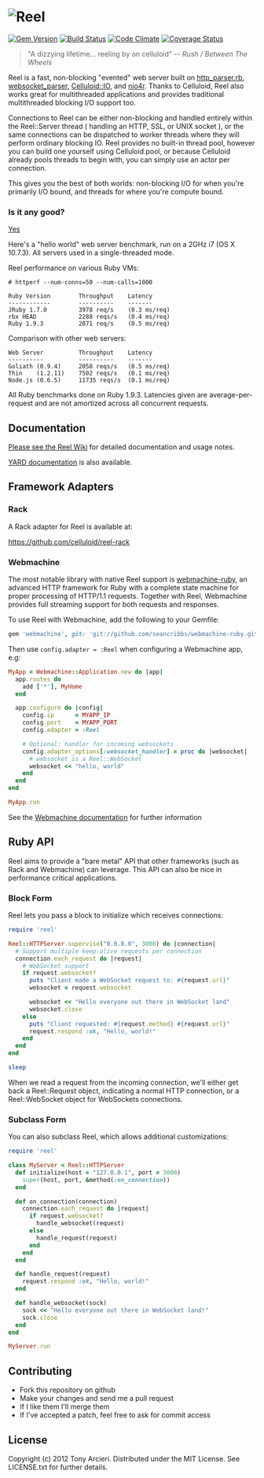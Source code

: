 ![Reel](https://github.com/celluloid/reel/raw/master/logo.png)
=======
[![Gem Version](https://badge.fury.io/rb/reel.png)](http://rubygems.org/gems/reel)
[![Build Status](https://secure.travis-ci.org/celluloid/reel.png?branch=master)](http://travis-ci.org/celluloid/reel)
[![Code Climate](https://codeclimate.com/github/celluloid/reel.png)](https://codeclimate.com/github/celluloid/reel)
[![Coverage Status](https://coveralls.io/repos/celluloid/reel/badge.png?branch=master)](https://coveralls.io/r/celluloid/reel)

> "A dizzying lifetime... reeling by on celluloid" _-- Rush / Between The Wheels_

Reel is a fast, non-blocking "evented" web server built on [http_parser.rb][parser],
[websocket_parser][websockets], [Celluloid::IO][celluloidio], and [nio4r][nio4r]. Thanks
to Celluloid, Reel also works great for multithreaded applications and provides
traditional multithreaded blocking I/O support too.

[parser]: https://github.com/tmm1/http_parser.rb
[websockets]: https://github.com/afcapel/websocket_parser
[celluloidio]: https://github.com/celluloid/celluloid-io
[nio4r]: https://github.com/celluloid/nio4r

Connections to Reel can be either non-blocking and handled entirely within
the Reel::Server thread ( handling an HTTP, SSL, or UNIX socket ),
or the same connections can be dispatched to worker
threads where they will perform ordinary blocking IO. Reel provides no
built-in thread pool, however you can build one yourself using Celluloid.pool,
or because Celluloid already pools threads to begin with, you can simply use
an actor per connection.

This gives you the best of both worlds: non-blocking I/O for when you're
primarily I/O bound, and threads for where you're compute bound.

### Is it any good?

[Yes](http://news.ycombinator.com/item?id=3067434)

Here's a "hello world" web server benchmark, run on a 2GHz i7 (OS X 10.7.3).
All servers used in a single-threaded mode.

Reel performance on various Ruby VMs:

```
# httperf --num-conns=50 --num-calls=1000

Ruby Version        Throughput    Latency
------------        ----------    -------
JRuby 1.7.0         3978 req/s    (0.3 ms/req)
rbx HEAD            2288 reqs/s   (0.4 ms/req)
Ruby 1.9.3          2071 req/s    (0.5 ms/req)
```

Comparison with other web servers:

```
Web Server          Throughput    Latency
----------          ----------    -------
Goliath (0.9.4)     2058 reqs/s   (0.5 ms/req)
Thin    (1.2.11)    7502 reqs/s   (0.1 ms/req)
Node.js (0.6.5)     11735 reqs/s  (0.1 ms/req)
```

All Ruby benchmarks done on Ruby 1.9.3. Latencies given are average-per-request
and are not amortized across all concurrent requests.

Documentation
-------------

[Please see the Reel Wiki](https://github.com/celluloid/reel/wiki)
for detailed documentation and usage notes.

[YARD documentation](http://rubydoc.info/github/celluloid/reel/master/frames) is
also available.

Framework Adapters
------------------

### Rack

A Rack adapter for Reel is available at:

https://github.com/celluloid/reel-rack

### Webmachine

The most notable library with native Reel support is
[webmachine-ruby](https://github.com/seancribbs/webmachine-ruby),
an advanced HTTP framework for Ruby with a complete state machine for proper
processing of HTTP/1.1 requests. Together with Reel, Webmachine provides
full streaming support for both requests and responses.

To use Reel with Webmachine, add the following to your Gemfile:

```ruby
gem 'webmachine', git: 'git://github.com/seancribbs/webmachine-ruby.git'
```

Then use `config.adapter = :Reel` when configuring a Webmachine app, e.g:

```ruby
MyApp = Webmachine::Application.new do |app|
  app.routes do
    add ['*'], MyHome
  end

  app.configure do |config|
    config.ip      = MYAPP_IP
    config.port    = MYAPP_PORT
    config.adapter = :Reel

    # Optional: handler for incoming websockets
    config.adapter_options[:websocket_handler] = proc do |websocket|
      # websocket is a Reel::WebSocket
      websocket << "hello, world"
    end
  end
end

MyApp.run
```

See the [Webmachine documentation](http://rubydoc.info/gems/webmachine/frames/file/README.md)
for further information

Ruby API
--------

Reel aims to provide a "bare metal" API that other frameworks (such as Rack
and Webmachine) can leverage. This API can also be nice in performance critical
applications.

### Block Form

Reel lets you pass a block to initialize which receives connections:

```ruby
require 'reel'

Reel::HTTPServer.supervise("0.0.0.0", 3000) do |connection|
  # Support multiple keep-alive requests per connection
  connection.each_request do |request|
    # WebSocket support
    if request.websocket?
      puts "Client made a WebSocket request to: #{request.url}"
      websocket = request.websocket

      websocket << "Hello everyone out there in WebSocket land"
      websocket.close
    else
      puts "Client requested: #{request.method} #{request.url}"
      request.respond :ok, "Hello, world!"
    end
  end
end

sleep
```

When we read a request from the incoming connection, we'll either get back
a Reel::Request object, indicating a normal HTTP connection, or a
Reel::WebSocket object for WebSockets connections.

### Subclass Form

You can also subclass Reel, which allows additional customizations:

```ruby
require 'reel'

class MyServer < Reel::HTTPServer
  def initialize(host = "127.0.0.1", port = 3000)
    super(host, port, &method(:on_connection))
  end

  def on_connection(connection)
    connection.each_request do |request|
      if request.websocket?
        handle_websocket(request)
      else
        handle_request(request)
      end
    end
  end

  def handle_request(request)
    request.respond :ok, "Hello, world!"
  end

  def handle_websocket(sock)
    sock << "Hello everyone out there in WebSocket land!"
    sock.close
  end
end

MyServer.run
```

Contributing
------------

* Fork this repository on github
* Make your changes and send me a pull request
* If I like them I'll merge them
* If I've accepted a patch, feel free to ask for commit access

License
-------

Copyright (c) 2012 Tony Arcieri. Distributed under the MIT License. See
LICENSE.txt for further details.
